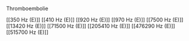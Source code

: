 Thromboembolie

[[350 Hz (E)]]
[[410 Hz (E)]]
[[920 Hz (E)]]
[[970 Hz (E)]]
[[7500 Hz (E)]]
[[13420 Hz (E)]]
[[71500 Hz (E)]]
[[205410 Hz (E)]]
[[476290 Hz (E)]]
[[515700 Hz (E)]]